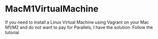 # MacM1VirtualMachine
If you need to install a Linux Virtual Machine using Vagrant on your Mac M1/M2 and do not want to pay for Parallels, I have the solution. Follow the tutorial
